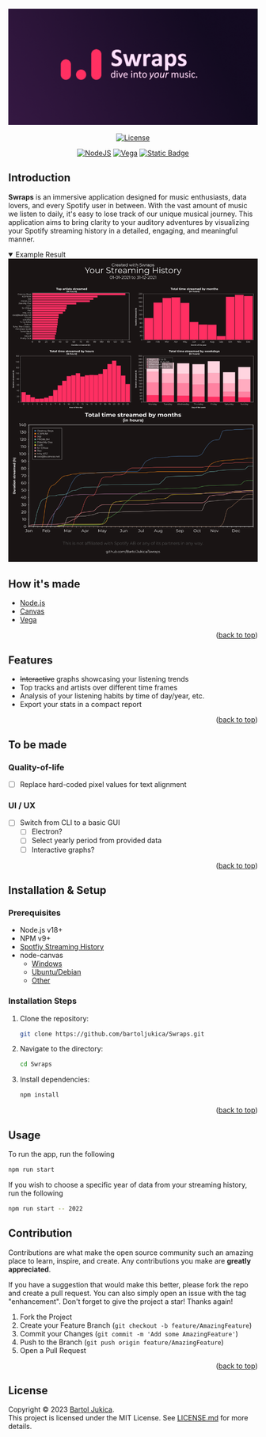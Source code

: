 <a name="readme-top"></a>
<img alt="Swraps logo" src="/assets/media/swraps_logo.png" />

<div align="center">
  
  [![License](https://img.shields.io/badge/LICENSE-MIT-brightgreen?style=for-the-badge)](./LICENSE.md)
  
  [![NodeJS](https://img.shields.io/badge/Node%20js-339933?style=for-the-badge&logo=nodedotjs&logoColor=white)](https://nodejs.org/en/about)
  [![Vega](https://img.shields.io/badge/Vega-%232450B2?style=for-the-badge&logo=vega&labelColor=%232450B2)](https://vega.github.io)
  [![Static Badge](https://img.shields.io/badge/CANVAS-%233298CB?style=for-the-badge&labelColor=%232450B2)](https://www.npmjs.com/package/canvas)


</div>

## Introduction

**Swraps** is an immersive application designed for music enthusiasts, data lovers, and every Spotify user in between. With the vast amount of music we listen to daily, it's easy to lose track of our unique musical journey. This application aims to bring clarity to your auditory adventures by visualizing your Spotify streaming history in a detailed, engaging, and meaningful manner.

<details open>
  <summary>
    Example Result
  </summary>

<div align="center">
  <img src="/assets/media/example_result.png"/>
</div>
</details>


## How it's made
- [Node.js](https://nodejs.org/en/about)
- [Canvas](https://www.npmjs.com/package/canvas)
- [Vega](https://www.npmjs.com/package/vega)
<p align="right">(<a href="#readme-top">back to top</a>)</p>

## Features
- ~~Interactive~~ graphs showcasing your listening trends
- Top tracks and artists over different time frames
- Analysis of your listening habits by time of day/year, etc.
- Export your stats in a compact report
<p align="right">(<a href="#readme-top">back to top</a>)</p>

## To be made

### Quality-of-life
- [ ] Replace hard-coded pixel values for text alignment

### UI / UX
- [ ] Switch from CLI to a basic GUI
  - [ ] Electron?
  - [ ] Select yearly period from provided data
  - [ ] Interactive graphs?

<p align="right">(<a href="#readme-top">back to top</a>)</p>

## Installation & Setup

### Prerequisites
- Node.js v18+
- NPM v9+
- [Spotfiy Streaming History](https://github.com/BartolJukica/swraps/wiki#spotify-streaming-history)
- node-canvas
  - [Windows](https://github.com/Automattic/node-canvas/wiki/Installation%3A-Windows)
  - [Ubuntu/Debian](https://github.com/Automattic/node-canvas/wiki/Installation%3A-Ubuntu-and-other-Debian-based-systems)
  - [Other](https://github.com/Automattic/node-canvas/wiki#installation-guides)

### Installation Steps
1. Clone the repository:
   ```sh
   git clone https://github.com/bartoljukica/Swraps.git
   ```
2. Navigate to the directory:
   ```sh
   cd Swraps
   ```
3. Install dependencies:
   ```sh
   npm install
   ```
<p align="right">(<a href="#readme-top">back to top</a>)</p>

## Usage
To run the app, run the following
```sh
npm run start
```
If you wish to choose a specific year of data from your streaming history, run the following
```sh
npm run start -- 2022
```

## Contribution
Contributions are what make the open source community such an amazing place to learn, inspire, and create. Any contributions you make are **greatly appreciated**.

If you have a suggestion that would make this better, please fork the repo and create a pull request. You can also simply open an issue with the tag "enhancement".
Don't forget to give the project a star! Thanks again!

1. Fork the Project
2. Create your Feature Branch (`git checkout -b feature/AmazingFeature`)
3. Commit your Changes (`git commit -m 'Add some AmazingFeature'`)
4. Push to the Branch (`git push origin feature/AmazingFeature`)
5. Open a Pull Request

<p align="right">(<a href="#readme-top">back to top</a>)</p>

## License
Copyright © 2023 [Bartol Jukica](mailto:bartj@bartbyte.com).<br>
This project is licensed under the MIT License. See [LICENSE.md](LICENSE.md) for more details.
